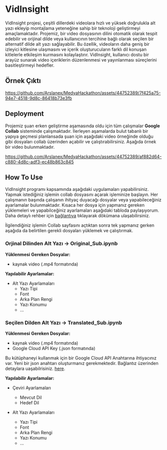 # VidInsight
VidInsight projesi, çeşitli dillerdeki videolara hızlı ve yüksek doğrulukla alt yazı ekleyip montajlama yeteneğine sahip bir teknoloji geliştirmeyi amaçlamaktadır. Projemiz, bir video dosyasının dilini otomatik olarak tespit edebilir ve orijinal dilde veya kullanıcının tercihine bağlı olarak seçilen bir alternatif dilde alt yazı sağlayabilir. Bu özellik, videoların daha geniş bir izleyici kitlesine ulaşmasını ve içerik oluşturucuların farklı dil konuşan kitlelerle etkileşim kurmasını kolaylaştırır. VidInsight, kullanıcı dostu bir arayüz sunarak video içeriklerin düzenlenmesi ve yayınlanması süreçlerini basitleştirmeyi hedefler.

## Örnek Çıktı
https://github.com/Arslanex/MedyaHackathon/assets/44752389/7f425a75-94e7-4518-9d8c-86418b73e3fb

## Deployment
Projemiz şuan erken geliştirme aşamasında oldu için tüm çalışmalar **Google Collab** sisteminde çalışmaktadır. İlerleyen aşamalarda bulut tabanlı bir yapıya geçmesi planlansada şuan için aşağıdaki video örneğinde olduğu gibi dosyaları collab üzerinden açabilir ve çalıştırabilirsiniz. Aşağıda örnek bir video bulunmaktadır.

https://github.com/Arslanex/MedyaHackathon/assets/44752389/af882d64-c880-4d8c-adf3-ec48b863c845

## How To Use 
VidInsight programı kapsamında aşağıdaki uygulamaları yapabilirsiniz. Yapmak istediğiniz işlemin collab dosyasını açarak işleminize başlayın. Her çalışmanın başında çalışanın ihityaç duyacağı dosyalar veya yapabileceğiniz ayarlamalar bulunmaktadır. Kısaca her dosya için yapmanız gereken yüklemeleri ve yapabilceğiniz ayarlamaları aşağıdaki tabloda paylaşıyorum. Daha detaylı rehber için [bağlantıya]() tıklayarak dökümana ulaşabilirsiniz.

İlgilendiğiniz işlemin Collab sayfasını açtıktan sonra tek yapmanız gerken aşağıda da belirtilen gerekli dosyaları yüklemek ve çalıştırmak.

### Orjinal Dilinden Alt Yazı -> Original_Sub.ipynb 
**Yüklenmesi Gereken Dosyalar:**
- kaynak video (.mp4 formatında)
  
**Yapılabilir Ayarlamalar:**
- Alt Yazı Ayarlamaları
  - Yazı Tipi
  - Font
  - Arka Plan Rengi
  - Yazı Konumu
  - ...

### Seçilen Dilden Alt Yazı -> Translated_Sub.ipynb 
**Yüklenmesi Gereken Dosyalar:**
- kaynak video (.mp4 formatında)
- Google Cloud API Key (.json formatında)
  
Bu kütüphaneyi kullanmak için bir Google Cloud API Anahtarına ihtiyacınız var. Yeni bir json anahtarı oluşturmanız gerekmektedir. Bağlantız üzerinden detaylara uaşabilrisiniz. [here](https://console.cloud.google.com/apis/credentials/serviceaccountkey). 

  
**Yapılabilir Ayarlamalar:**
- Çeviri Ayarlamaları
  - Mevcut Dil
  - Hedef Dil
    
- Alt Yazı Ayarlamaları
  - Yazı Tipi
  - Font
  - Arka Plan Rengi
  - Yazı Konumu
  - ...
